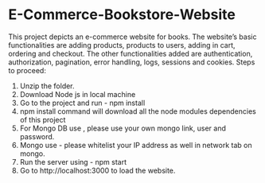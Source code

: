 # E-Commerce-Bookstore-Website
This project depicts an e-commerce website for books. The website’s basic functionalities are adding products, products to users, adding in cart, ordering and checkout.  The other functionalities added are authentication, authorization, pagination, error handling, logs, sessions and cookies.
Steps to proceed:
1. Unzip the folder.
2. Download Node js in local machine
3. Go to the project and run - npm install 
4. npm install command will download all the node modules dependencies of this project 
5. For Mongo DB use , please use your own mongo link, user and password. 
6. Mongo use - please whitelist your IP address as well in network tab on mongo.
7. Run the server using - npm start
8. Go to http://localhost:3000  to load the website. 


